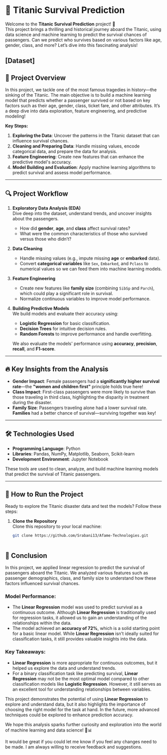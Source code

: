 # 🚢 Titanic Survival Prediction

Welcome to the **Titanic Survival Prediction** project! 🎉  
This project brings a thrilling and historical journey aboard the Titanic, using data science and machine learning to predict the survival chances of passengers. Can we predict who survives based on various factors like age, gender, class, and more? Let’s dive into this fascinating analysis!


[Dataset]
---

## 🌟 Project Overview

In this project, we tackle one of the most famous tragedies in history—the sinking of the Titanic. The main objective is to build a machine learning model that predicts whether a passenger survived or not based on key factors such as their age, gender, class, ticket fare, and other attributes. It’s a deep dive into data exploration, feature engineering, and predictive modeling!

**Key Steps:**
1. **Exploring the Data**: Uncover the patterns in the Titanic dataset that can influence survival chances.
2. **Cleaning and Preparing Data**: Handle missing values, encode categorical data, and prepare the data for analysis.
3. **Feature Engineering**: Create new features that can enhance the predictive model's accuracy.
4. **Model Building and Evaluation**: Apply machine learning algorithms to predict survival and assess model performance.

---

## 🔍 Project Workflow

1. **Exploratory Data Analysis (EDA)**  
   Dive deep into the dataset, understand trends, and uncover insights about the passengers.  
   - How did **gender**, **age**, and **class** affect survival rates?
   - What were the common characteristics of those who survived versus those who didn’t?

2. **Data Cleaning**  
   - Handle missing values (e.g., impute missing **age** or **embarked** data).
   - Convert **categorical variables** like `Sex`, `Embarked`, and `Pclass` to numerical values so we can feed them into machine learning models.

3. **Feature Engineering**  
   - Create new features like **family size** (combining `SibSp` and `Parch`), which could play a significant role in survival.
   - Normalize continuous variables to improve model performance.

4. **Building Predictive Models**  
   We build models and evaluate their accuracy using:
   - **Logistic Regression** for basic classification.
   - **Decision Trees** for intuitive decision rules.
   - **Random Forests** to improve performance and handle overfitting.
   
   We also evaluate the models' performance using **accuracy**, **precision**, **recall**, and **F1-score**.

---

## 🔥 Key Insights from the Analysis

- **Gender Impact**: Female passengers had a **significantly higher survival rate**—the **"women and children first"** principle holds true here!
- **Class Impact**: First-class passengers were more likely to survive than those traveling in third class, highlighting the disparity in treatment during the disaster.
- **Family Size**: Passengers traveling alone had a lower survival rate. **Families** had a better chance of survival—surviving together was key!

---

## 🛠️ Technologies Used

- **Programming Language**: Python  
- **Libraries**: Pandas, NumPy, Matplotlib, Seaborn, Scikit-learn  
- **Development Environment**: Jupyter Notebook

These tools are used to clean, analyze, and build machine learning models that predict the survival of Titanic passengers.

---

## 🚀 How to Run the Project

Ready to explore the Titanic disaster data and test the models? Follow these steps:

1. **Clone the Repository**  
   Clone this repository to your local machine:  
   ```bash
   git clone https://github.com/Srabani13/Afame-Technologies.git
```
```
## 🎯 Conclusion

In this project, we applied linear regression to predict the survival of passengers aboard the Titanic. We analyzed various features such as passenger demographics, class, and family size to understand how these factors influenced survival chances.

### Model Performance:
- The **Linear Regression** model was used to predict survival as a continuous outcome. Although **Linear Regression** is traditionally used for regression tasks, it allowed us to gain an understanding of the relationships within the data.
- The model achieved an **accuracy of 72%**, which is a solid starting point for a basic linear model. While **Linear Regression** isn’t ideally suited for classification tasks, it still provides valuable insights into the data.

### Key Takeaways:
- **Linear Regression** is more appropriate for continuous outcomes, but it helped us explore the data and understand trends.
- For a binary classification task like predicting survival, **Linear Regression** may not be the most optimal model compared to other classification models like **Logistic Regression**. However, it still serves as an excellent tool for understanding relationships between variables.

This project demonstrates the potential of using **Linear Regression** to explore and understand data, but it also highlights the importance of choosing the right model for the task at hand. In the future, more advanced techniques could be explored to enhance prediction accuracy.

We hope this analysis sparks further curiosity and exploration into the world of machine learning and data science! 🚀📊

It would be great if you could let me know if you feel any changes need to be made. I am always willing to receive feedback and suggestions.
